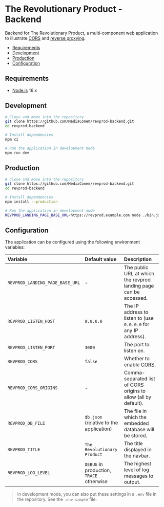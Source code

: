 # The Revolutionary Product - Backend

Backend for The Revolutionary Product, a multi-component web application to
illustrate [CORS](https://en.wikipedia.org/wiki/Cross-origin_resource_sharing)
and [reverse proxying](https://en.wikipedia.org/wiki/Reverse_proxy).

<!-- START doctoc generated TOC please keep comment here to allow auto update -->
<!-- DON'T EDIT THIS SECTION, INSTEAD RE-RUN doctoc TO UPDATE -->

- [Requirements](#requirements)
- [Development](#development)
- [Production](#production)
- [Configuration](#configuration)

<!-- END doctoc generated TOC please keep comment here to allow auto update -->

## Requirements

- [Node.js][node] 16.x

## Development

```bash
# Clone and move into the repository
git clone https://github.com/MediaComem/revprod-backend.git
cd revprod-backend

# Install dependencies
npm ci

# Run the application in development mode
npm run dev
```

## Production

```bash
# Clone and move into the repository
git clone https://github.com/MediaComem/revprod-backend.git
cd revprod-backend

# Install dependencies
npm install --production

# Run the application in development mode
REVPROD_LANDING_PAGE_BASE_URL=https://revprod.example.com node ./bin.js
```

## Configuration

The application can be configured using the following environment variables:

| Variable                        | Default value                            | Description                                                       |
| :------------------------------ | :--------------------------------------- | :---------------------------------------------------------------- |
| `REVPROD_LANDING_PAGE_BASE_URL` | -                                        | The public URL at which the revprod landing page can be accessed. |
| `REVPROD_LISTEN_HOST`           | `0.0.0.0`                                | The IP address to listen to (use `0.0.0.0` for any IP address).   |
| `REVPROD_LISTEN_PORT`           | `3000`                                   | The port to listen on.                                            |
| `REVPROD_CORS`                  | `false`                                  | Whether to enable [CORS][cors].                                   |
| `REVPROD_CORS_ORIGINS`          | -                                        | Comma-separated list of CORS origins to allow (all by default).   |
| `REVPROD_DB_FILE`               | `db.json` (relative to the application)  | The file in which the embedded database will be stored.           |
| `REVPROD_TITLE`                 | `The Revolutionary Product`              | The title displayed in the navbar.                                |
| `REVPROD_LOG_LEVEL`             | `DEBUG` in production, `TRACE` otherwise | The highest level of log messages to output.                      |

> In development mode, you can also put these settings in a `.env` file in the
> repository. See the `.env.sample` file.

[cors]: https://developer.mozilla.org/en-US/docs/Web/HTTP/CORS
[node]: https://nodejs.org
